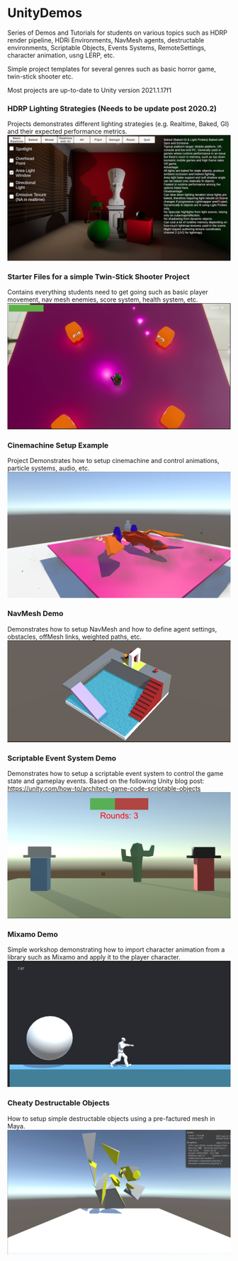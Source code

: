# UnityDemos

Series of Demos and Tutorials for students on various topics such as HDRP render pipeline, HDRi Environments, NavMesh agents, destructable environments, Scriptable Objects, Events Systems, RemoteSettings, character animation, usng LERP, etc.

Simple project templates for several genres such as basic horror game, twin-stick shooter etc.

Most projects are up-to-date to Unity version 2021.1.17f1


### HDRP Lighting Strategies (Needs to be update post 2020.2)
Projects demonstrates different lighting strategies (e.g. Realtime, Baked, GI) and their expected performance metrics.
![My Image](HDRP_LightingStrategies/HDRPStrategies_ProjectImage.PNG)
### Starter Files for a simple Twin-Stick Shooter Project
Contains everything students need to get going such as basic player movement, nav mesh enemies, score system, health system, etc.
![My Image](TwinStick_StarterProject/TwinStick_ProjectImage.PNG)
### Cinemachine Setup Example
Project Demonstrates how to setup cinemachine and control animations, particle systems, audio, etc.
![My Image](CinemachineDemo/CutsceneDemo_ProjectImage.PNG)
### NavMesh Demo
Demonstrates how to setup NavMesh and how to define agent settings, obstacles, offMesh links, weighted paths, etc.
![My Image](NavMeshDemo/NavMesh_ProjectImage.PNG)
### Scriptable Event System Demo
Demonstrates how to setup a scriptable event system to control the game state and gameplay events. Based on the following Unity blog post: https://unity.com/how-to/architect-game-code-scriptable-objects
![My Image](ScriptableEventSystem/ScriptableEvents_ProjectImage.PNG)
### Mixamo Demo
Simple workshop demonstrating how to import character animation from a library such as Mixamo and apply it to the player character. 
![My Image](MixamoDemo/MixamoDemo_ProjectImage.PNG)
### Cheaty Destructable Objects
How to setup simple destructable objects using a pre-factured mesh in Maya. 
![My Image](BasicDestructableObjects/DestructableObject_ProjectImage.PNG)
